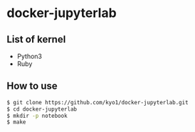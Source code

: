 # docker-jupyterlab

## List of kernel

- Python3
- Ruby


## How to use

```sh
$ git clone https://github.com/kyo1/docker-jupyterlab.git
$ cd docker-jupyterlab
$ mkdir -p notebook
$ make
```
